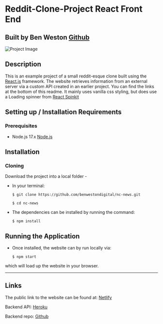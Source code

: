 # Reddit-Clone-Project React Front End

## Built by Ben Weston [Github](https://github.com/benwestondigital)

![Project Image](https://imgur.com/a/KHGxfPj)

## Description

This is an example project of a small reddit-esque clone built using the [React.js](https://reactjs.org/) framework. The website retrieves information from an external server via a custom API created in an earlier project.  You can find the links at the bottom of this readme. It mainly uses vanilla css styling, but does use a Loading spinner from [React Spinkit](https://github.com/KyleAMathews/react-spinkit)

## Setting up / Installation Requirements

### Prerequisites

- Node.js 17.x [Node.js](https://nodejs.org/en/)

## Installation

### Cloning

Download the project into a local folder -

- In your terminal:

    `$ git clone https://github.com/benwestondigital/nc-news.git`

    `$ cd nc-news`

- The dependencies can be installed by running the command:

    `$ npm install`

## Running the Application

- Once installed, the website can by run locally via:

    `$ npm start`

which will load up the website in your browser.

---

## Links

The public link to the website can be found at: [Netlify](https://reddit-clone-project.netlify.app/)

Backend API: [Heroku](https://ben-reddit-project.herokuapp.com/api)

Backend repo: [Github](https://github.com/benwestondigital/reddit-clone-project)
